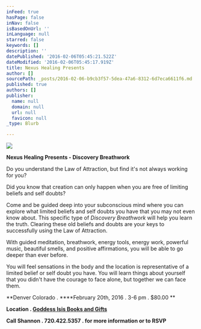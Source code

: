 ```yaml
---
inFeed: true
hasPage: false
inNav: false
isBasedOnUrl: ''
inLanguage: null
starred: false
keywords: []
description: ''
datePublished: '2016-02-06T05:45:21.522Z'
dateModified: '2016-02-06T05:45:17.919Z'
title: Nexus Healing Presents
author: []
sourcePath: _posts/2016-02-06-b9cb3f57-5dea-47a6-8312-6d7eca6611f6.md
published: true
authors: []
publisher:
  name: null
  domain: null
  url: null
  favicon: null
_type: Blurb

---
```

![](https://the-grid-user-content.s3-us-west-2.amazonaws.com/10de0b88-8030-47a9-a74d-6b6799b0f6ab.png)

**Nexus Healing Presents - Discovery Breathwork**

Do you understand the Law of Attraction, but find it's not always working for you?

Did you know that creation can only happen when you are free of limiting beliefs and self doubts?   

Come and be guided deep into your subconscious mind where you can explore what limited beliefs and self doubts you have that you may not even know about. This specific type of _Discovery Breathwork_ will help you learn the truth. Clearing these old beliefs and doubts are your keys to successfully using the Law of Attraction.

With guided meditation, breathwork, energy tools, energy work, powerful music, beautiful smells, and positive affirmations, you will be able to go deeper than ever before. 

You will feel sensations in the body and the location is representative of a limited belief or self doubt you have. You will learn things about yourself that you didn't have the courage to face alone, but together we can face them.

**Denver Colorado  .   ****February 20th, 2016  .   3-6 pm   .  $80.00   **

**Location  .   [Goddess Isis Books and Gifts][0]**

**Call Shannon  .   720.422.5357  .   for more information or to RSVP**

[0]: https://goo.gl/maps/H8Hgqr7LCCK2